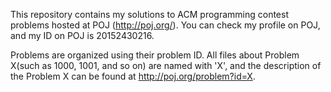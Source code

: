 This repository contains my solutions to ACM programming contest problems hosted at POJ (http://poj.org/). You can check my profile on POJ, and my ID on POJ is 20152430216. 

Problems are organized using their problem ID. All files about Problem X(such as 1000, 1001, and so on) are named with 'X', and the description of the Problem X can be found at http://poj.org/problem?id=X.
